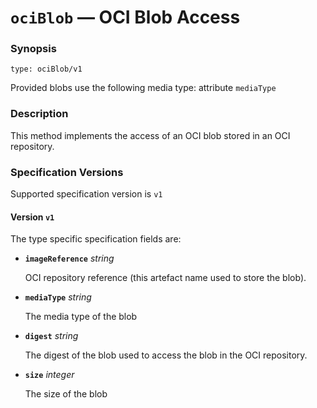 # `ociBlob` &#8212; OCI Blob Access


### Synopsis
```
type: ociBlob/v1
```

Provided blobs use the following media type: attribute `mediaType`

### Description

This method implements the access of an OCI blob stored in an OCI repository.


### Specification Versions

Supported specification version is `v1`

#### Version `v1`

The type specific specification fields are:

- **`imageReference`** *string*

  OCI repository reference (this artefact name used to store the blob).

- **`mediaType`** *string*

  The media type of the blob

- **`digest`** *string*

  The digest of the blob used to access the blob in the OCI repository.

- **`size`** *integer*

  The size of the blob

